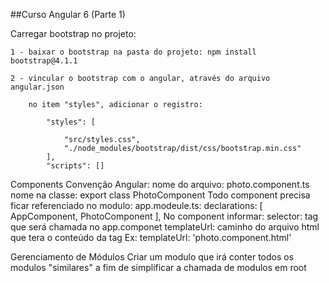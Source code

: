 ##Curso Angular 6 (Parte 1)

Carregar bootstrap no projeto:

	1 - baixar o bootstrap na pasta do projeto: npm install bootstrap@4.1.1

	2 - vincular o bootstrap com o angular, através do arquivo angular.json	

		no item "styles", adicionar o registro:

			"styles": [
				
				"src/styles.css",
				"./node_modules/bootstrap/dist/css/bootstrap.min.css"
			],
			"scripts": []
			
Components
	Convenção Angular:
		nome do arquivo: photo.component.ts
		nome na classe: export class PhotoComponent
	Todo component precisa ficar referenciado no modulo:
		app.modeule.ts:
			declarations: [
				AppComponent,
				PhotoComponent
			],
	No component informar:
		selector: tag que será chamada no app.componet
		templateUrl: caminho do arquivo html que tera o conteúdo da tag 
			Ex: templateUrl: 'photo.component.html'

Gerenciamento de Módulos
	Criar um modulo que irá conter todos os modulos "similares" a fim de simplificar a chamada de modulos em root

